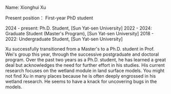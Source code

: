 Name: Xionghui Xu

Present position： First-year PhD student

2024 - present: Ph.D. Student, [Sun Yat-sen University]
2022 - 2024: Graduate Student (Master's Program), [Sun Yat-sen University]
2018 - 2022: Undergraduate Student, [Sun Yat-sen University]

Xu successfully transitioned from a Master's to a Ph.D. student in Prof. Wei's group this year, through the successive postgraduate and doctoral program. Over the past two years as a Ph.D. student, he has learned a great deal but acknowledges the need for further effort in his studies. His current research focuses on the wetland module in land surface models. You might not find Xu in many places because he is often deeply engrossed in his wetland research. He seems to have a knack for uncovering bugs in the models.
